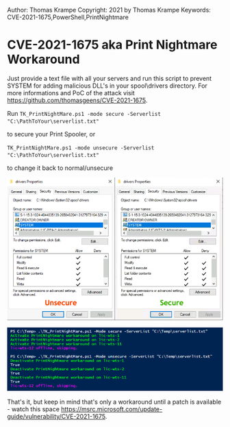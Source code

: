 Author: Thomas Krampe
Copyright: 2021 by Thomas Krampe
Keywords: CVE-2021-1675,PowerShell,PrintNightmare 


# CVE-2021-1675 aka Print Nightmare Workaround
Just provide a text file with all your servers and run this script to prevent SYSTEM for adding malicious DLL's in your spool\drivers directory. For more informations and PoC of the attack visit https://github.com/thomasgeens/CVE-2021-1675.

Run 
`TK_PrintNightMare.ps1 -mode secure -Serverlist "C:\PathToYour\serverlist.txt"` 

to secure your Print Spooler, or

`TK_PrintNightMare.ps1 -mode unsecure -Serverlist "C:\PathToYour\serverlist.txt"` 

to change it back to normal/unsecure

![Folder Properties](./FolderProperties.png)

![Running Script](./RunningScript.png)

That's it, but keep in mind that's only a workaround until a patch is available - watch this space https://msrc.microsoft.com/update-guide/vulnerability/CVE-2021-1675.

